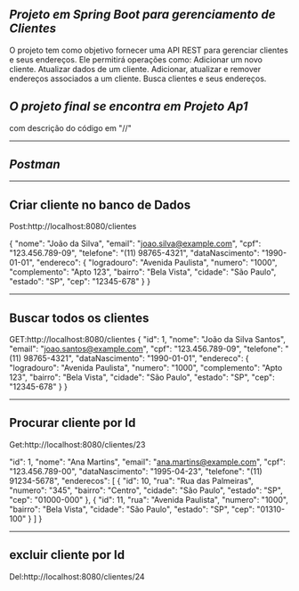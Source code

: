 *Projeto em Spring Boot para gerenciamento de Clientes*
--------------------------------
O projeto tem como objetivo fornecer uma API REST para gerenciar clientes e seus endereços. Ele permitirá operações como:
Adicionar um novo cliente.
Atualizar dados de um cliente.
Adicionar, atualizar e remover endereços associados a um cliente.
Busca clientes e seus endereços.




*O projeto final se encontra em Projeto Ap1*
-----------------------------------------------------------
com descrição do código em "//"



----------------------------------------
*Postman*
------------------------------------

----------------
Criar cliente no banco de Dados 
 --------------------
Post:http://localhost:8080/clientes

{
    "nome": "João da Silva",
    "email": "joao.silva@example.com",
    "cpf": "123.456.789-09",
    "telefone": "(11) 98765-4321",
    "dataNascimento": "1990-01-01",
    "endereco": {
        "logradouro": "Avenida Paulista",
        "numero": "1000",
        "complemento": "Apto 123",
        "bairro": "Bela Vista",
        "cidade": "São Paulo",
        "estado": "SP",
        "cep": "12345-678"
    }
}

------------------------
Buscar todos os clientes
-----------


GET:http://localhost:8080/clientes
{
    "id": 1,
    "nome": "João da Silva Santos",
    "email": "joao.santos@example.com",
    "cpf": "123.456.789-09",
    "telefone": "(11) 98765-4321",
    "dataNascimento": "1990-01-01",
    "endereco": {
        "logradouro": "Avenida Paulista",
        "numero": "1000",
        "complemento": "Apto 123",
        "bairro": "Bela Vista",
        "cidade": "São Paulo",
        "estado": "SP",
        "cep": "12345-678"
    }
}

----------------------------------
Procurar cliente por Id
-----------------------
Get:http://localhost:8080/clientes/23

  "id": 1,
  "nome": "Ana Martins",
  "email": "ana.martins@example.com",
  "cpf": "123.456.789-00",
  "dataNascimento": "1995-04-23",
  "telefone": "(11) 91234-5678",
  "enderecos": [
    {
      "id": 10,
      "rua": "Rua das Palmeiras",
      "numero": "345",
      "bairro": "Centro",
      "cidade": "São Paulo",
      "estado": "SP",
      "cep": "01000-000"
    },
    {
      "id": 11,
      "rua": "Avenida Paulista",
      "numero": "1000",
      "bairro": "Bela Vista",
      "cidade": "São Paulo",
      "estado": "SP",
      "cep": "01310-100"
    }
  ]
}

----------------
excluir cliente por Id
----------------

Del:http://localhost:8080/clientes/24


